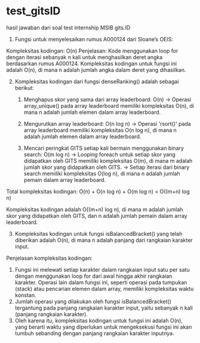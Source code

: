 # test_gitsID
hasil jawaban dari soal test internship MSIB gits.ID


1. Fungsi untuk menyelesaikan rumus A000124 dari Sloane’s OEIS:

Kompleksitas kodingan: O(n)
Penjelasan: Kode menggunakan loop for dengan iterasi sebanyak n kali untuk menghasilkan deret angka berdasarkan rumus A000124. Kompleksitas kodingan untuk fungsi ini adalah O(n), di mana n adalah jumlah angka dalam deret yang dihasilkan.


2. Kompleksitas kodingan dari fungsi denseRanking() adalah sebagai berikut:

      1. Menghapus skor yang sama dari array leaderboard: O(n)
         -> Operasi array_unique() pada array leaderboard memiliki kompleksitas O(n), di mana n adalah jumlah elemen dalam array leaderboard.

      2. Mengurutkan array leaderboard: O(n log n)
         -> Operasi 'rsort()' pada array leaderboard memiliki kompleksitas O(n log n), di mana n adalah jumlah elemen dalam array leaderboard.

      3. Mencari peringkat GITS setiap kali bermain menggunakan binary search: O(m log n)
         -> Looping foreach untuk setiap skor yang didapatkan oleh GITS memiliki kompleksitas O(m), di mana m adalah jumlah skor yang didapatkan oleh GITS.
         -> Setiap iterasi dari binary search memiliki kompleksitas O(log n), di mana n adalah jumlah pemain dalam array leaderboard.

Total kompleksitas kodingan:
O(n) + O(n log n) + O(m log n) = O((m+n) log n)

Kompleksitas kodingan adalah O((m+n) log n), di mana m adalah jumlah skor yang didapatkan oleh GITS, dan n adalah jumlah pemain dalam array leaderboard.


3. Kompleksitas kodingan untuk fungsi isBalancedBracket() yang telah diberikan adalah O(n), di mana n adalah panjang dari rangkaian karakter input.

Penjelasan kompleksitas kodingan:

1. Fungsi ini melewati setiap karakter dalam rangkaian input satu per satu dengan menggunakan loop for dari awal hingga akhir rangkaian karakter. Operasi lain dalam fungsi ini, seperti operasi pada tumpukan (stack) atau pencarian elemen dalam array, memiliki kompleksitas waktu konstan.
3. Jumlah operasi yang dilakukan oleh fungsi isBalancedBracket() tergantung pada panjang rangkaian karakter input, yaitu sebanyak n kali (panjang rangkaian karakter).
4. Oleh karena itu, kompleksitas kodingan untuk fungsi ini adalah O(n), yang berarti waktu yang diperlukan untuk mengeksekusi fungsi ini akan tumbuh sebanding dengan panjang rangkaian karakter inputnya.
